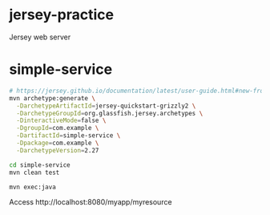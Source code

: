 # jersey-practice
Jersey web server

# simple-service

```bash
# https://jersey.github.io/documentation/latest/user-guide.html#new-from-archetype
mvn archetype:generate \
  -DarchetypeArtifactId=jersey-quickstart-grizzly2 \
  -DarchetypeGroupId=org.glassfish.jersey.archetypes \
  -DinteractiveMode=false \
  -DgroupId=com.example \
  -DartifactId=simple-service \
  -Dpackage=com.example \
  -DarchetypeVersion=2.27

cd simple-service
mvn clean test

mvn exec:java
```

Access http://localhost:8080/myapp/myresource
